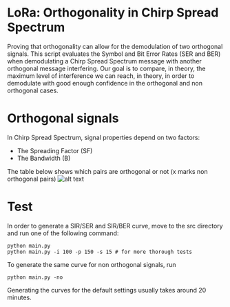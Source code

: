 # LoRa: Orthogonality in Chirp Spread Spectrum
Proving that orthogonality can allow for the demodulation of two orthogonal signals. This script evaluates the Symbol and Bit Error Rates (SER and BER) when demodulating a Chirp Spread Spectrum message with another orthogonal message interfering.
Our goal is to compare, in theory, the maximum level of interference we can reach, in theory, in order to demodulate with good enough confidence in the orthogonal and non orthogonal cases.

# Orthogonal signals

In Chirp Spread Spectrum, signal properties depend on two factors:
* The Spreading Factor (SF)
* The Bandwidth (B)

The table below shows which pairs are orthogonal or not (x marks non orthogonal pairs)
![alt text](https://3.bp.blogspot.com/-qH-G97W5i7A/WHCFoWSzSRI/AAAAAAAAGsg/YE_foMWa6GQACRdwjXr9f-WDuBfCLDvLwCLcB/s1600/NonOrthogonal_Signals.png)

# Test
In order to generate a SIR/SER and SIR/BER curve, move to the src directory and run one of the following command:
```
python main.py
python main.py -i 100 -p 150 -s 15 # for more thorough tests
```
To generate the same curve for non orthogonal signals, run
```
python main.py -no
```
Generating the curves for the default settings usually takes around 20 minutes.
